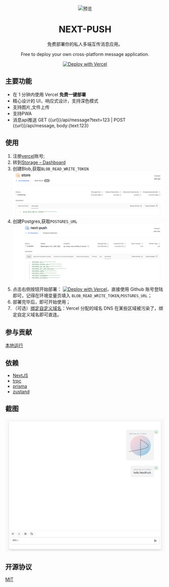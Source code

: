 <div align="center">
<img src="./public/favicon.ico" alt="预览"/>

<h1 align="center">NEXT-PUSH</h1>

免费部署你的私人多端互传消息应用。

Free to deploy your own cross-platform message application.

[![Deploy with Vercel](https://vercel.com/button)](https://*.com)

</div>


## 主要功能

- 在 1 分钟内使用 Vercel **免费一键部署**
- 精心设计的 UI，响应式设计，支持深色模式
- 支持图片,文件上传
- 支持PWA
- 消息api推送  GET {{url}}/api/message?text=123 | POST {{url}}/api/message, body:{text:123}

## 使用

1. 注册[vercel](https://vercel.com)账号;
2. 转到[Storage – Dashboard](https://vercel.com/puri-seths-projects/~/stores)
3. 创建Blob,获取`BLOB_READ_WRITE_TOKEN` ![blob](static/blob.png)
4. 创建Postgres,获取`POSTGRES_URL`![postgres](static/postgres.png)
5. 点击右侧按钮开始部署：
   [![Deploy with Vercel](https://vercel.com/button)](https://)，直接使用 Github 账号登陆即可，记得在环境变量页填入 `BLOB_READ_WRITE_TOKEN`,`POSTGRES_URL`；
6. 部署完毕后，即可开始使用；
7. （可选）[绑定自定义域名](https://vercel.com/docs/concepts/projects/domains/add-a-domain)：Vercel 分配的域名 DNS 在某些区域被污染了，绑定自定义域名即可直连。

## 参与贡献
[本地运行](./DEVELOPMENT.md)

## 依赖
- [NextJS](https://nextjs.org/)
- [trpc](https://trpc.io/)
- [prisma](https://www.prisma.io/)
- [zustand](https://github.com/pmndrs/zustand)

## 截图
![prevew](static/preview.png)



## 开源协议

[MIT](https://opensource.org/license/mit/)
